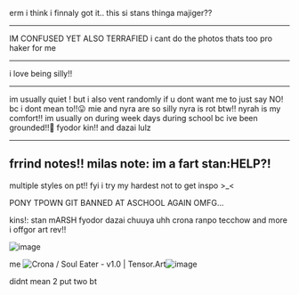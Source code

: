  erm i think i finnaly got it.. 
 this si stans thinga majiger??
___________________________________
 IM CONFUSED YET ALSO TERRAFIED
i cant do the photos thats too pro haker for me
_________________________________________________
i love being silly!!
_______________________________
im usually quiet ! but i also vent randomly if u dont want me to just say NO! bc i dont mean to!!😛
mie and nyra are so silly nyra is rot btw!! 
nyrah is my comfort!! im usually on during week days during school bc ive been grounded!!🤟
 fyodor kin!! and dazai lulz
_____________________________________________________________________________________
 
 frrind notes!!
milas note: im a fart 
stan:HELP?!
---------------------------------------- 
multiple styles on pt!! fyi i try my hardest not to get inspo >_<

PONY TPOWN GIT BANNED AT ASCHOOL AGAIN OMFG...

kins!: stan mARSH fyodor dazai chuuya uhh crona ranpo tecchow and more i offgor 
art rev!! 

![image](https://github.com/omyistxanz/omyistxanz/assets/148891914/b757a8c0-7a3a-4c76-b95a-afb130d6aa54)

me 
<img src="https://image.tensorartassets.com/posts/images/685455816978910657/e0a9c87d-59b0-4aae-b2c4-98f70afe0ee7.jpg" alt="Crona / Soul Eater - v1.0 | Tensor.Art"/>![image](https://github.com/omyistxanz/omyistxanz/assets/148891914/19d6d8d0-3c5e-44b7-a499-ed2d883d31b3)

didnt mean 2 put two bt 
